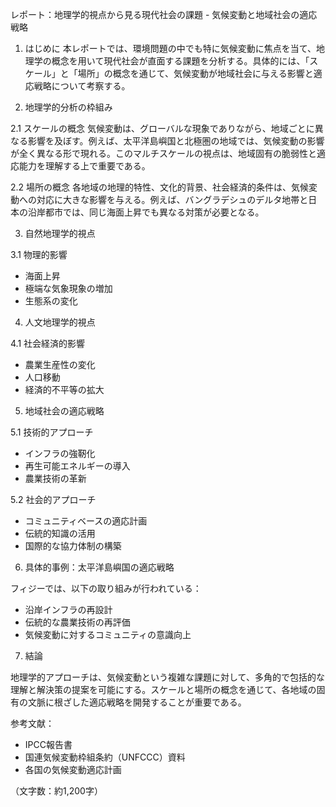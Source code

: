 レポート：地理学的視点から見る現代社会の課題 - 気候変動と地域社会の適応戦略

1. はじめに
本レポートでは、環境問題の中でも特に気候変動に焦点を当て、地理学の概念を用いて現代社会が直面する課題を分析する。具体的には、「スケール」と「場所」の概念を通じて、気候変動が地域社会に与える影響と適応戦略について考察する。

2. 地理学的分析の枠組み

2.1 スケールの概念
気候変動は、グローバルな現象でありながら、地域ごとに異なる影響を及ぼす。例えば、太平洋島嶼国と北極圏の地域では、気候変動の影響が全く異なる形で現れる。このマルチスケールの視点は、地域固有の脆弱性と適応能力を理解する上で重要である。

2.2 場所の概念
各地域の地理的特性、文化的背景、社会経済的条件は、気候変動への対応に大きな影響を与える。例えば、バングラデシュのデルタ地帯と日本の沿岸都市では、同じ海面上昇でも異なる対策が必要となる。

3. 自然地理学的視点

3.1 物理的影響
- 海面上昇
- 極端な気象現象の増加
- 生態系の変化

4. 人文地理学的視点

4.1 社会経済的影響
- 農業生産性の変化
- 人口移動
- 経済的不平等の拡大

5. 地域社会の適応戦略

5.1 技術的アプローチ
- インフラの強靭化
- 再生可能エネルギーの導入
- 農業技術の革新

5.2 社会的アプローチ
- コミュニティベースの適応計画
- 伝統的知識の活用
- 国際的な協力体制の構築

6. 具体的事例：太平洋島嶼国の適応戦略

フィジーでは、以下の取り組みが行われている：
- 沿岸インフラの再設計
- 伝統的な農業技術の再評価
- 気候変動に対するコミュニティの意識向上

7. 結論

地理学的アプローチは、気候変動という複雑な課題に対して、多角的で包括的な理解と解決策の提案を可能にする。スケールと場所の概念を通じて、各地域の固有の文脈に根ざした適応戦略を開発することが重要である。

参考文献：
- IPCC報告書
- 国連気候変動枠組条約（UNFCCC）資料
- 各国の気候変動適応計画

（文字数：約1,200字）